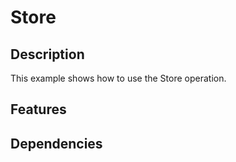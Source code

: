 # Store

## Description

This example shows how to use the Store operation.

## Features

## Dependencies
